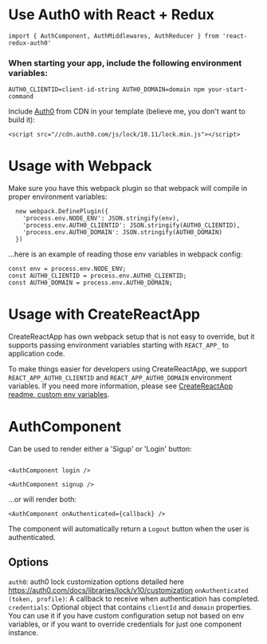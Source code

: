 # Use Auth0 with React + Redux

```
import { AuthComponent, AuthMiddlewares, AuthReducer } from 'react-redux-auth0'
```

### When starting your app, include the following environment variables:

```
AUTH0_CLIENTID=client-id-string AUTH0_DOMAIN=domain npm your-start-command
```

Include [Auth0](https://auth0.com/) from CDN in your template (believe me, you don't want to build it):

```
<script src="//cdn.auth0.com/js/lock/10.11/lock.min.js"></script>

```

# Usage with Webpack

Make sure you have this webpack plugin so that webpack will compile in proper environment variables:

```
  new webpack.DefinePlugin({
    'process.env.NODE_ENV': JSON.stringify(env),
    'process.env.AUTH0_CLIENTID': JSON.stringify(AUTH0_CLIENTID),
    'process.env.AUTH0_DOMAIN': JSON.stringify(AUTH0_DOMAIN)
  })
```

...here is an example of reading those env variables in webpack config:

```
const env = process.env.NODE_ENV;
const AUTH0_CLIENTID = process.env.AUTH0_CLIENTID;
const AUTH0_DOMAIN = process.env.AUTH0_DOMAIN;
```

# Usage with CreateReactApp

CreateReactApp has own webpack setup that is not easy to override, but it supports
passing environment variables starting with `REACT_APP_` to application code.

To make things easier for developers using CreateReactApp, we support
`REACT_APP_AUTH0_CLIENTID` and `REACT_APP_AUTH0_DOMAIN` environment variables.
If you need more information, please see [CreateReactApp readme, custom env variables](https://github.com/facebookincubator/create-react-app/blob/master/packages/react-scripts/template/README.md#adding-custom-environment-variables).

# AuthComponent

Can be used to render either a 'Sigup' or 'Login' button:


```

<AuthComponent login />

<AuthComponent signup />
```

...or will render both:

```
<AuthComponent onAuthenticated={callback} />
```

The component will automatically return a `Logout` button when the user is authenticated.

## Options

`auth0`: auth0 lock customization options detailed here https://auth0.com/docs/libraries/lock/v10/customization
`onAuthenticated (token, profile)`: A callback to receive when authentication has completed.
`credentials`: Optional object that contains `clientId` and `domain` properties.
  You can use it if you have custom configuration setup not based on env variables, or if you
  want to override credentials for just one component instance.
